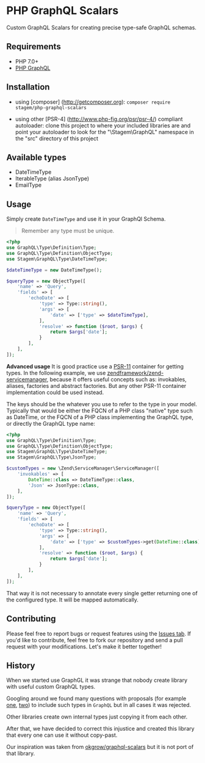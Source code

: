 PHP GraphQL Scalars
===========

Custom GraphQL Scalars for creating precise type-safe GraphQL schemas.


Requirements
------------

-   PHP 7.0+
-   [PHP GraphQL](https://github.com/webonyx/graphql-php)

Installation
------------

-   using [composer] (http://getcomposer.org): `composer require stagem/php-graphql-scalars`

-   using other [PSR-4] (http://www.php-fig.org/psr/psr-4/) compliant autoloader:
    clone this project to where your included libraries are and point your autoloader to look for the 
    "\Stagem\GraphQL" namespace in the "src" directory of this project

Available types
------------

-   DateTimeType
-   IterableType (alias JsonType)
-   EmailType

Usage
-----

Simply create `DateTimeType` and use it in your GraphQl Schema.

> Remember any type must be unique.

```php
<?php
use GraphQL\Type\Definition\Type;
use GraphQL\Type\Definition\ObjectType;
use Stagem\GraphQL\Type\DateTimeType;

$dateTimeType = new DateTimeType();

$queryType = new ObjectType([
    'name' => 'Query',
    'fields' => [
        'echoDate' => [
            'type' => Type::string(),
            'args' => [
                'date' => ['type' => $dateTimeType],
            ],
            'resolve' => function ($root, $args) {
                return $args['date'];
            }
        ],
    ],
]);
```


**Advanced usage**
It is good practice use a [PSR-11](https://www.php-fig.org/psr/psr-11/) container for getting types.
In the following example, we use [zendframework/zend-servicemanager](https://github.com/zendframework/zend-servicemanager), 
because it offers useful concepts such as: invokables, aliases, factories and abstract factories. 
But any other PSR-11 container implementation could be used instead.

The keys should be the whatever you use to refer to the type in your model. 
Typically that would be either the FQCN of a PHP class "native" type such as DateTime, 
or the FQCN of a PHP class implementing the GraphQL type, 
or directly the GraphQL type name:

```php
<?php
use GraphQL\Type\Definition\Type;
use GraphQL\Type\Definition\ObjectType;
use Stagem\GraphQL\Type\DateTimeType;
use Stagem\GraphQL\Type\JsonType;

$customTypes = new \Zend\ServiceManager\ServiceManager([
    'invokables' => [
        DateTime::class => DateTimeType::class,
        'Json' => JsonType::class,
    ],
]);

$queryType = new ObjectType([
    'name' => 'Query',
    'fields' => [
        'echoDate' => [
            'type' => Type::string(),
            'args' => [
                'date' => ['type' => $customTypes->get(DateTime::class)],
            ],
            'resolve' => function ($root, $args) {
                return $args['date'];
            }
        ],
    ],
]);
```

That way it is not necessary to annotate every single getter returning one of the configured type. 
It will be mapped automatically.



Contributing
-----------

Please feel free to report bugs or request features using the [Issues tab](https://github.com/stagemteam/php-graphql-scalars/issues). 
If you'd like to contribute, feel free to fork our repository and send a pull request with your modifications. 
Let's make it better together!


History
-------

When we started use GraphGL it was strange that nobody create library with useful custom GraphQL types.

Googling around we found many questions with proposals (for example [one](https://github.com/webonyx/graphql-php/issues/129), [two](https://github.com/webonyx/graphql-php/issues/228))
to include such types in `GraphQL` but in all cases it was rejected.

Other libraries create own internal types just copying it from each other.

After that, we have decided to correct this injustice and created this library that every one can use it without copy-past.

Our inspiration was taken from [okgrow/graphql-scalars](https://github.com/okgrow/graphql-scalars) but it is not port
of that library.




